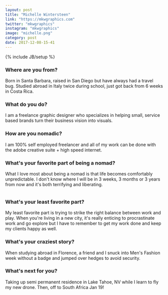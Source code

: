 ```yaml
---
layout: post
title: "Michelle Wintersteen"
link: "https://mkwgraphics.com"
twitter: "mkwgraphics"
instagram: "mkwgraphics"
image: "michelle.png"
category: post
date: 2017-12-08-15-41
---
```

{% include JB/setup %}

### Where are you from?
Born in Santa Barbara, raised in San Diego but have always had a travel bug. Studied abroad in Italy twice during school, just got back from 6 weeks in Costa Rica.

### What do you do?
I am a freelance graphic designer who specializes in helping small, service based brands turn their business vision into visuals.

### How are you nomadic?
I am 100% self employed freelancer and all of my work can be done with the adobe creative suite + high speed internet.

### What's your favorite part of being a nomad?
What I love most about being a nomad is that life becomes comfortably unpredictable. I don't know where I will be in 3 weeks, 3 months or 3 years from now and it's both terrifying and liberating.

<img data-src="{{ site.url }}/assets/img/posts/michelle-alt.png" class="inner-post-image lazyload" />

### What's your least favorite part?
My least favorite part is trying to strike the right balance between work and play. When you're living in a new city, it's really enticing to procrastinate work and go explore but I have to remember to get my work done and keep my clients happy as well.

### What's your craziest story?
When studying abroad in Florence, a friend and I snuck into Men's Fashion week without a badge and jumped over hedges to avoid security.

### What's next for you?
Taking up semi permanent residence in Lake Tahoe, NV while I learn to fly my new drone. Then, off to South Africa Jan 19!